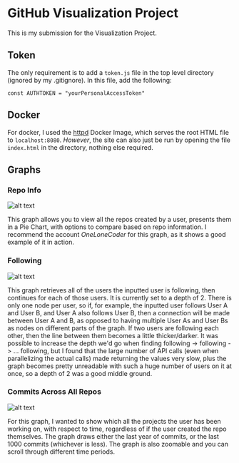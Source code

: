# GitHub Visualization Project

This is my submission for the Visualization Project. 

## Token

The only requirement is to add a `token.js` file in the top level directory (ignored by my .gitignore). In this file, add the following:
```
const AUTHTOKEN = "yourPersonalAccessToken"
```

## Docker
For docker, I used the [httpd](https://hub.docker.com/_/httpd) Docker Image, which serves the root HTML file to `localhost:8080`. *However*, the site can also just be run by opening the file `index.html` in the directory, nothing else required.

## Graphs
### Repo Info
![alt text](https://i.ibb.co/BND3bPk/Untitled.png)

This graph allows you to view all the repos created by a user, presents them in a Pie Chart, with options to compare based on repo information. I recommend the account *OneLoneCoder* for this graph, as it shows a good example of it in action.

### Following
![alt text](https://i.ibb.co/QfTNnZ4/Untitled.png)

This graph retrieves all of the users the inputted user is following, then continues for each of those users. It is currently set to a depth of 2. There is only one node per user, so if, for example, the inputted user follows User A and User B, and User A also follows User B, then a connection will be made between User A and B, as opposed to having multiple User As and User Bs as nodes on different parts of the graph. If two users are following each other, then the line between them becomes a little thicker/darker. It was possible to increase the depth we'd go when finding following -> following -> ... following, but I found that the large number of API calls (even when parallelizing the actual calls) made returning the values very slow, plus the graph becomes pretty unreadable with such a huge number of users on it at once, so a depth of 2 was a good middle ground.

### Commits Across All Repos
![alt text](https://i.ibb.co/pdHGnpn/Untitled.png)

For this graph, I wanted to show which all the projects the user has been working on, with respect to time, regardless of if the user created the repo themselves. The graph draws either the last year of commits, or the last 1000 commits (whichever is less). The graph is also zoomable and you can scroll through different time periods.
